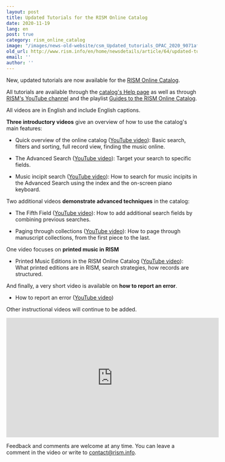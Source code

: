```yaml
---
layout: post
title: Updated Tutorials for the RISM Online Catalog
date: 2020-11-19
lang: en
post: true
category: rism_online_catalog
image: "/images/news-old-website/csm_Updated_tutorials_OPAC_2020_9071afdb1c.png"
old_url: http://www.rism.info/en/home/newsdetails/article/64/updated-tutorials-for-the-rism-online-catalog.html
email: ''
author: ''
---
```


New, updated tutorials are now available for the [RISM Online Catalog](https://opac.rism.info/index.php?id=4).   

All tutorials are available through the [catalog's Help page](https://opac.rism.info/main-menu-/kachelmenu/help) as well as through [RISM's YouTube channel](https://www.youtube.com/channel/UCWLRkiqVuq8BrYbCArubi_w) and the playlist [Guides to the RISM Online Catalog](https://www.youtube.com/playlist?list=PL9SyOIE9iSYL2YlhBKnoLn9ZUuw7Rjc13).   

All videos are in English and include English captions.

**Three introductory videos** give an overview of how to use the catalog's main features:

* Quick overview of the online catalog ([YouTube video](https://youtu.be/OMbo9FWDffs)): Basic search, filters and sorting, full record view, finding the music online.

* The Advanced Search ([YouTube video](https://youtu.be/nT8W0SNAbIE)): Target your search to specific fields.

* Music incipit search ([YouTube video](https://youtu.be/Sy7kj4SNiek)): How to search for music incipits in the Advanced Search using the index and the on-screen piano keyboard.

Two additional videos **demonstrate advanced techniques** in the catalog:

* The Fifth Field ([YouTube video](https://youtu.be/HTpQOVfLZGc)): How to add additional search fields by combining previous searches.

* Paging through collections ([YouTube video](https://youtu.be/WFkjj77P1sM)): How to page through manuscript collections, from the first piece to the last.

One video focuses on **printed music in RISM** 

* Printed Music Editions in the RISM Online Catalog ([YouTube video](https://youtu.be/VAYT_aU2AxA)): What printed editions are in RISM, search strategies, how records are structured.

And finally, a very short video is available on **how to report an error**.

* How to report an error ([YouTube video](https://youtu.be/NFfvLiRGOqs))

Other instructional videos will continue to be added.

<iframe width="560" height="315" src="https://www.youtube.com/embed/OMbo9FWDffs" frameborder="0" allow="accelerometer; autoplay; clipboard-write; encrypted-media; gyroscope; picture-in-picture" allowfullscreen></iframe>  

Feedback and comments are welcome at any time. You can leave a comment in the video or write to contact@rism.info.

&nbsp;
